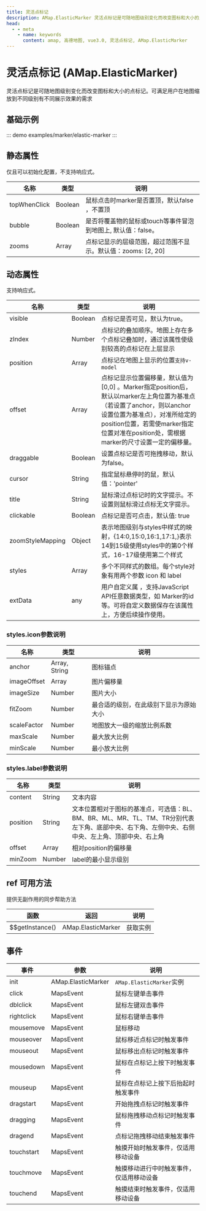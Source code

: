 ```yaml
---
title: 灵活点标记
description: AMap.ElasticMarker 灵活点标记是可随地图级别变化而改变图标和大小的点标记。可满足用户在地图缩放到不同级别有不同展示效果的需求
head:
  - - meta
    - name: keywords
      content: amap, 高德地图, vue3.0, 灵活点标记, AMap.ElasticMarker
---
```


# 灵活点标记 (AMap.ElasticMarker)
灵活点标记是可随地图级别变化而改变图标和大小的点标记。可满足用户在地图缩放到不同级别有不同展示效果的需求

## 基础示例

::: demo
examples/marker/elastic-marker
:::


## 静态属性
仅且可以初始化配置，不支持响应式。

名称 | 类型 | 说明
---|---|---|
topWhenClick | Boolean | 鼠标点击时marker是否置顶，默认false ，不置顶
bubble | Boolean | 是否将覆盖物的鼠标或touch等事件冒泡到地图上, 默认值：false。
zooms | Array | 点标记显示的层级范围，超过范围不显示。默认值：zooms: [2, 20]

## 动态属性
支持响应式。

名称 | 类型 | 说明
---|---|---|
visible | Boolean | 点标记是否可见，默认为true。
zIndex | Number | 点标记的叠加顺序。地图上存在多个点标记叠加时，通过该属性使级别较高的点标记在上层显示
position | Array | 点标记在地图上显示的位置`支持v-model`
offset | Array | 点标记显示位置偏移量，默认值为 [0,0] 。Marker指定position后，默认以marker左上角位置为基准点（若设置了anchor，则以anchor设置位置为基准点），对准所给定的position位置，若需使marker指定位置对准在position处，需根据marker的尺寸设置一定的偏移量。
draggable | Boolean | 设置点标记是否可拖拽移动，默认为false。
cursor | String | 指定鼠标悬停时的鼠，默认值：'pointer'
title | String | 鼠标滑过点标记时的文字提示。不设置则鼠标滑过点标无文字提示。
clickable | Boolean | 点标记是否可点击，默认值: true
zoomStyleMapping | Object | 表示地图级别与styles中样式的映射，{14:0,15:0,16:1,17:1,}表示14到15级使用styles中的第0个样式，16-17级使用第二个样式
styles | Array | 多个不同样式的数组。每个style对象有用两个参数 icon 和 label
extData | any | 用户自定义属 ，支持JavaScript API任意数据类型，如 Marker的id等。可将自定义数据保存在该属性上，方便后续操作使用。

### styles.icon参数说明
名称 | 类型 | 说明
---|---|---|
anchor | Array, String | 图标锚点
imageOffset | Array | 图片偏移量
imageSize | Number | 图片大小
fitZoom | Number | 最合适的级别，在此级别下显示为原始大小
scaleFactor | Number | 地图放大一级的缩放比例系数
maxScale | Number | 最大放大比例
minScale | Number | 最小放大比例

### styles.label参数说明
名称 | 类型 | 说明
---|---|---|
content | String | 文本内容
position | String | 文本位置相对于图标的基准点，可选值：BL、BM、BR、ML、MR、TL、TM、TR分别代表左下角、底部中央、右下角、左侧中央、右侧中央、左上角、顶部中央、右上角
offset | Array | 相对position的偏移量
minZoom | Number | label的最小显示级别

## ref 可用方法
提供无副作用的同步帮助方法

函数 | 返回 | 说明
---|---|---|
$$getInstance() | AMap.ElasticMarker | 获取实例

## 事件

事件 | 参数 | 说明
---|---|---|
init | AMap.ElasticMarker | `AMap.ElasticMarker`实例
click | MapsEvent | 鼠标左键单击事件
dblclick | MapsEvent | 鼠标左键双击事件
rightclick | MapsEvent | 鼠标右键单击事件
mousemove | MapsEvent | 鼠标移动
mouseover | MapsEvent | 鼠标移近点标记时触发事件
mouseout | MapsEvent | 鼠标移出点标记时触发事件
mousedown | MapsEvent | 鼠标在点标记上按下时触发事件
mouseup | MapsEvent | 鼠标在点标记上按下后抬起时触发事件
dragstart | MapsEvent | 开始拖拽点标记时触发事件
dragging | MapsEvent | 鼠标拖拽移动点标记时触发事件
dragend | MapsEvent | 点标记拖拽移动结束触发事件
touchstart | MapsEvent | 触摸开始时触发事件，仅适用移动设备
touchmove | MapsEvent | 触摸移动进行中时触发事件，仅适用移动设备
touchend | MapsEvent | 触摸结束时触发事件，仅适用移动设备
